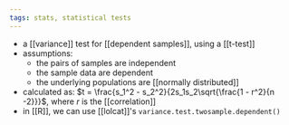 ```yaml
---
tags: stats, statistical tests
---
```


- a [[variance]] test for [[dependent samples]], using a [[t-test]]
- assumptions:
	- the pairs of samples are independent
	- the sample data are dependent
	- the underlying populations are [[normally distributed]]
- calculated as: $t = \frac{s_1^2 - s_2^2}{2s_1s_2\sqrt{\frac{1 - r^2}{n -2}}}$, where $r$ is the [[correlation]]
- in [[R]], we can use [[lolcat]]'s `variance.test.twosample.dependent()`